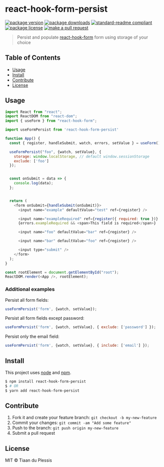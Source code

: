 
# react-hook-form-persist
[![package version](https://img.shields.io/npm/v/react-hook-form-persist.svg?style=flat-square)](https://npmjs.org/package/react-hook-form-persist)
[![package downloads](https://img.shields.io/npm/dm/react-hook-form-persist.svg?style=flat-square)](https://npmjs.org/package/react-hook-form-persist)
[![standard-readme compliant](https://img.shields.io/badge/readme%20style-standard-brightgreen.svg?style=flat-square)](https://github.com/RichardLitt/standard-readme)
[![package license](https://img.shields.io/npm/l/react-hook-form-persist.svg?style=flat-square)](https://npmjs.org/package/react-hook-form-persist)
[![make a pull request](https://img.shields.io/badge/PRs-welcome-brightgreen.svg?style=flat-square)](http://makeapullrequest.com)

> Persist and populate [react-hook-form](https://react-hook-form.com/) form using storage of your choice

## Table of Contents

- [Usage](#usage)
- [Install](#install)
- [Contribute](#contribute)
- [License](#License)

## Usage

```js
import React from "react";
import ReactDOM from "react-dom";
import { useForm } from "react-hook-form";

import useFormPersist from 'react-hook-form-persist'

function App() {
  const { register, handleSubmit, watch, errors, setValue } = useForm();

  useFormPersist("foo", {watch, setValue}, {
    storage: window.localStorage, // default window.sessionStorage
    exclude: ['foo']
  });


  const onSubmit = data => {
    console.log(data);
  };


  return (
    <form onSubmit={handleSubmit(onSubmit)}>
      <input name="example" defaultValue="test" ref={register} />

      <input name="exampleRequired" ref={register({ required: true })} />
      {errors.exampleRequired && <span>This field is required</span>}

      <input name="foo" defaultValue="bar" ref={register} />

      <input name="bar" defaultValue="foo" ref={register} />

      <input type="submit" />
    </form>
  );
}

const rootElement = document.getElementById("root");
ReactDOM.render(<App />, rootElement);

```

### Additional examples


Persist all form fields:

```js
useFormPersist('form', {watch, setValue});
```

Persist all form fields except password:

```js
useFormPersist('form', {watch, setValue}, { exclude: ['password'] });
```

Persist only the email field:

```js
useFormPersist('form', {watch, setValue}, { include: ['email'] });
```


## Install

This project uses [node](https://nodejs.org) and [npm](https://www.npmjs.com).

```sh
$ npm install react-hook-form-persist
$ # OR
$ yarn add react-hook-form-persist
```

## Contribute

1. Fork it and create your feature branch: `git checkout -b my-new-feature`
2. Commit your changes: `git commit -am "Add some feature"`
3. Push to the branch: `git push origin my-new-feature`
4. Submit a pull request

## License

MIT © Tiaan du Plessis
